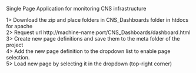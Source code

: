 Single Page Application for monitoring CNS infrastructure

1> Download the zip and place folders in CNS_Dashboards folder in htdocs for apache <br>
2> Request url http://machine-name:port/CNS_Dashboards/dashboard.html <br>
3> Create new page definitions and save them to the meta folder of the project <br>
4> Add the new page definition to the dropdown list to enable page selection. <br>
5> Load new page by selecting it in the dropdown (top-right corner) <br>
